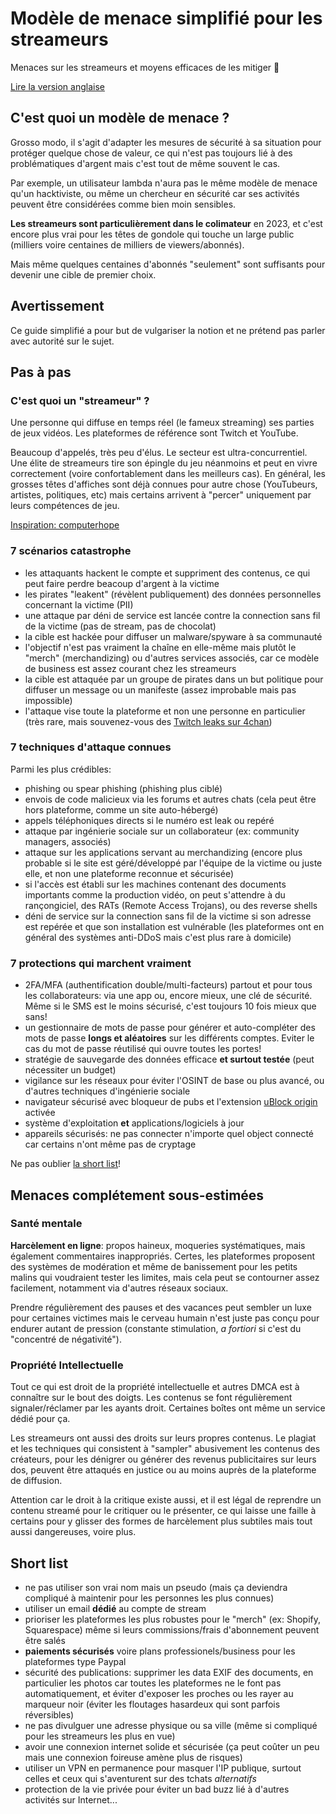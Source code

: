 #  Modèle de menace simplifié pour les streameurs

Menaces sur les streameurs et moyens efficaces de les mitiger 🧢

[Lire la version anglaise](https://github.com/jmau111-org/threat_model_streamers)

## C'est quoi un modèle de menace ?

Grosso modo, il s'agit d'adapter les mesures de sécurité à sa situation pour protéger quelque chose de valeur, ce qui n'est pas toujours lié à des problématiques d'argent mais c'est tout de même souvent le cas.

Par exemple, un utilisateur lambda n'aura pas le même modèle de menace qu'un hacktiviste, ou même un chercheur en sécurité car ses activités peuvent être considérées comme bien moin sensibles.

**Les streameurs sont particulièrement dans le colimateur** en 2023, et c'est encore plus vrai pour les têtes de gondole qui touche un large public (milliers voire centaines de milliers de viewers/abonnés).

Mais même quelques centaines d'abonnés "seulement" sont suffisants pour devenir une cible de premier choix.

## Avertissement

Ce guide simplifié a pour but de vulgariser la notion et ne prétend pas parler avec autorité sur le sujet.

## Pas à pas

### C'est quoi un "streameur" ?

Une personne qui diffuse en temps réel (le fameux streaming) ses parties de jeux vidéos. Les plateformes de référence sont Twitch et YouTube.

Beaucoup d'appelés, très peu d'élus. Le secteur est ultra-concurrentiel. Une élite de streameurs tire son épingle du jeu néanmoins et peut en vivre correctement (voire confortablement dans les meilleurs cas). En général, les grosses têtes d'affiches sont déjà connues pour autre chose (YouTubeurs, artistes, politiques, etc) mais certains arrivent à "percer" uniquement par leurs compétences de jeu.

[Inspiration: computerhope](https://www.computerhope.com/jargon/s/streamer.htm)

### 7 scénarios catastrophe

* les attaquants hackent le compte et suppriment des contenus, ce qui peut faire perdre beacoup d'argent à la victime
* les pirates "leakent" (révèlent publiquement) des données personnelles concernant la victime (PII)
* une attaque par déni de service est lancée contre la connection sans fil de la victime (pas de stream, pas de chocolat)
* la cible est hackée pour diffuser un malware/spyware à sa communauté
* l'objectif n'est pas vraiment la chaîne en elle-même mais plutôt le "merch" (merchandizing) ou d'autres services associés, car ce modèle de business est assez courant chez les streameurs
* la cible est attaquée par un groupe de pirates dans un but politique pour diffuser un message ou un manifeste (assez improbable mais pas impossible)
* l'attaque vise toute la plateforme et non une personne en particulier (très rare, mais souvenez-vous des [Twitch leaks sur 4chan](https://arstechnica.com/information-technology/2021/10/twitch-admits-to-major-leak-exposing-source-code-creator-earnings/))

### 7 techniques d'attaque connues

Parmi les plus crédibles:

* phishing ou spear phishing (phishing plus ciblé)
* envois de code malicieux via les forums et autres chats (cela peut être hors plateforme, comme un site auto-hébergé)
* appels téléphoniques directs si le numéro est leak ou repéré
* attaque par ingénierie sociale sur un collaborateur (ex: community managers, associés) 
* attaque sur les applications servant au merchandizing (encore plus probable si le site est géré/développé par l'équipe de la victime ou juste elle, et non une plateforme reconnue et sécurisée)
* si l'accès est établi sur les machines contenant des documents importants comme la production vidéo, on peut s'attendre à du rançongiciel, des RATs (Remote Access Trojans), ou des reverse shells
* déni de service sur la connection sans fil de la victime si son adresse est repérée et que son installation est vulnérable (les plateformes ont en général des systèmes anti-DDoS mais c'est plus rare à domicile)

### 7 protections qui marchent vraiment

* 2FA/MFA (authentification double/multi-facteurs) partout et pour tous les collaborateurs: via une app ou, encore mieux, une clé de sécurité. Même si le SMS est le moins sécurisé, c'est toujours 10 fois mieux que sans!
* un gestionnaire de mots de passe pour générer et auto-compléter des mots de passe **longs et aléatoires** sur les différents comptes. Eviter le cas du mot de passe réutilisé qui ouvre toutes les portes!
* stratégie de sauvegarde des données efficace **et surtout testée** (peut nécessiter un budget)
* vigilance sur les réseaux pour éviter l'OSINT de base ou plus avancé, ou d'autres techniques d'ingénierie sociale
* navigateur sécurisé avec bloqueur de pubs et l'extension [uBlock origin](https://ublockorigin.com/) activée
* système d'exploitation **et** applications/logiciels à jour
* appareils sécurisés: ne pas connecter n'importe quel object connecté car certains n'ont même pas de cryptage

Ne pas oublier [la short list](#short-list)!

## Menaces complétement sous-estimées

### Santé mentale

**Harcèlement en ligne**: propos haineux, moqueries systématiques, mais également commentaires inappropriés. Certes, les plateformes proposent des systèmes de modération et même de banissement pour les petits malins qui voudraient tester les limites, mais cela peut se contourner assez facilement, notamment via d'autres réseaux sociaux.

Prendre régulièrement des pauses et des vacances peut sembler un luxe pour certaines victimes mais le cerveau humain n'est juste pas conçu pour endurer autant de pression (constante stimulation, _a fortiori_ si c'est du "concentré de négativité").

### Propriété Intellectuelle

Tout ce qui est droit de la propriété intellectuelle et autres DMCA est à connaître sur le bout des doigts. Les contenus se font régulièrement signaler/réclamer par les ayants droit. Certaines boîtes ont même un service dédié pour ça.

Les streameurs ont aussi des droits sur leurs propres contenus. Le plagiat et les techniques qui consistent à "sampler" abusivement les contenus des créateurs, pour les dénigrer ou générer des revenus publicitaires sur leurs dos, peuvent être attaqués en justice ou au moins auprès de la plateforme de diffusion.

Attention car le droit à la critique existe aussi, et il est légal de reprendre un contenu streamé pour le critiquer ou le présenter, ce qui laisse une faille à certains pour y glisser des formes de harcèlement plus subtiles mais tout aussi dangereuses, voire plus.

## Short list

* ne pas utiliser son vrai nom mais un pseudo (mais ça deviendra compliqué à maintenir pour les personnes les plus connues)
* utiliser un email **dédié** au compte de stream
* prioriser les plateformes les plus robustes pour le "merch" (ex: Shopify, Squarespace) même si leurs commissions/frais d'abonnement peuvent être salés
* **paiements sécurisés** voire plans professionels/business pour les plateformes type Paypal
* sécurité des publications: supprimer les data EXIF des documents, en particulier les photos car toutes les plateformes ne le font pas automatiquement, et éviter d'exposer les proches ou les rayer au marqueur noir (éviter les floutages hasardeux qui sont parfois réversibles)
* ne pas divulguer une adresse physique ou sa ville (même si compliqué pour les streameurs les plus en vue)
* avoir une connexion internet solide et sécurisée (ça peut coûter un peu mais une connexion foireuse amène plus de risques)
* utiliser un VPN en permanence pour masquer l'IP publique, surtout celles et ceux qui s'aventurent sur des tchats _alternatifs_
* protection de la vie privée pour éviter un bad buzz lié à d'autres activités sur Internet...
